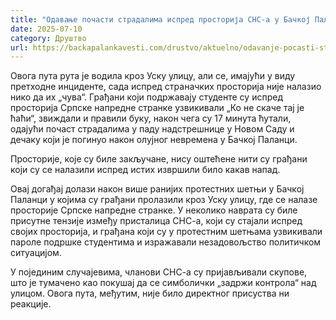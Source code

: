 ```yaml
---
title: "Одавање почасти страдалима испред просторија СНС-а у Бачкој Паланци"
date: 2025-07-10
category: Друштво
url: https://backapalankavesti.com/drustvo/aktuelno/odavanje-pocasti-stradalima-ispred-prostorija-sns-a-u-backoj-palanci/
---
```


Овога пута рута је водила кроз Уску улицу, али се, имајући у виду претходне инциденте, сада испред страначких просторија није налазио нико да их „чува“. Грађани који подржавају студенте су испред просторија Српске напредне странке узвикивали „Ко не скаче тај је ћаћи“, звиждали и правили буку, након чега су 17 минута ћутали, одајући почаст страдалима у паду надстрешнице у Новом Саду и дечаку који је погинуо након олујног невремена у Бачкој Паланци.

Просторије, које су биле закључане, нису оштећене нити су грађани који су се налазили испред истих извршили било какав напад.

Овај догађај долази након више ранијих протестних шетњи у Бачкој Паланци у којима су грађани пролазили кроз Уску улицу, где се налазе просторије Српске напредне странке. У неколико наврата су биле присутне тензије између присталица СНС-а, који су стајали испред својих просторија, и грађана који су у протестним шетњама узвикивали пароле подршке студентима и изражавали незадовољство политичком ситуацијом.

У појединим случајевима, чланови СНС-а су пријављивали скупове, што је тумачено као покушај да се симболички „задржи контрола“ над улицом. Овога пута, међутим, није било директног присуства ни реакције.
